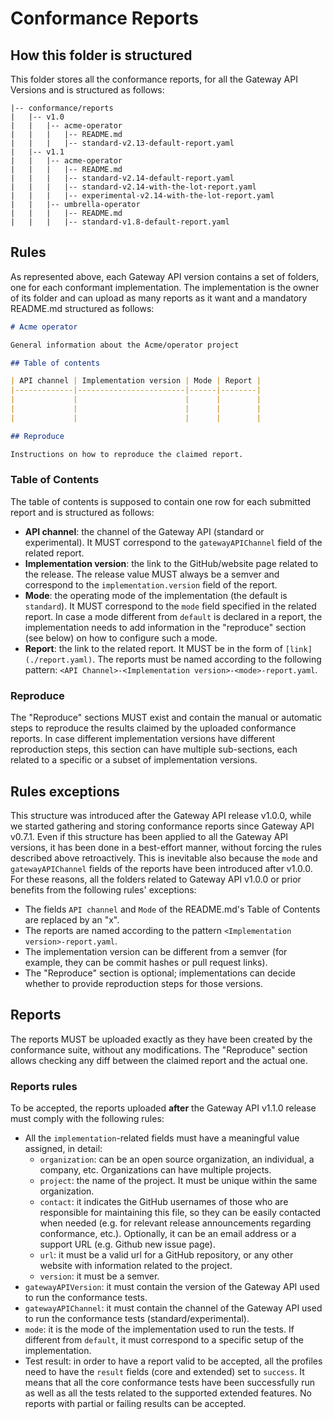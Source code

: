 # Conformance Reports

## How this folder is structured

This folder stores all the conformance reports, for all the Gateway API Versions
and is structured as follows:

```text
|-- conformance/reports
|   |-- v1.0
|   |   |-- acme-operator
|   |   |   |-- README.md
|   |   |   |-- standard-v2.13-default-report.yaml
|   |-- v1.1
|   |   |-- acme-operator
|   |   |   |-- README.md
|   |   |   |-- standard-v2.14-default-report.yaml
|   |   |   |-- standard-v2.14-with-the-lot-report.yaml
|   |   |   |-- experimental-v2.14-with-the-lot-report.yaml
|   |   |-- umbrella-operator
|   |   |   |-- README.md
|   |   |   |-- standard-v1.8-default-report.yaml
```

## Rules

As represented above, each Gateway API version contains a set of folders, one for
each conformant implementation. The implementation is the owner of its folder and
can upload as many reports as it want and a mandatory README.md structured as follows:

```md
# Acme operator

General information about the Acme/operator project

## Table of contents

| API channel | Implementation version | Mode | Report |
|-------------|------------------------|------|--------|
|             |                        |      |        |
|             |                        |      |        |
|             |                        |      |        |

## Reproduce

Instructions on how to reproduce the claimed report.
```

### Table of Contents

The table of contents is supposed to contain one row for each submitted report and
is structured as follows:

- **API channel**: the channel of the Gateway API (standard or experimental). It
  MUST correspond to the `gatewayAPIChannel` field of the related report.
- **Implementation version**: the link to the GitHub/website page related to the
  release. The release value MUST always be a semver and correspond to the
  `implementation.version` field of the report.
- **Mode**: the operating mode of the implementation (the default is `standard`).
  It MUST correspond to the `mode` field specified in the related report.
  In case a mode different from `default` is declared in a report, the implementation
  needs to add information in the "reproduce" section (see below) on how to configure
  such a mode.
- **Report**: the link to the related report. It MUST be in the form of
  `[link](./report.yaml)`. The reports must be named according to the following
  pattern: `<API Channel>-<Implementation version>-<mode>-report.yaml`.

### Reproduce

The "Reproduce" sections MUST exist and contain the manual or automatic steps
to reproduce the results claimed by the uploaded conformance reports. In case
different implementation versions have different reproduction steps, this section
can have multiple sub-sections, each related to a specific or a subset of implementation
versions.

## Rules exceptions

This structure was introduced after the Gateway API release v1.0.0, while we started
gathering and storing conformance reports since Gateway API v0.7.1. Even if this
structure has been applied to all the Gateway API versions, it has been done in
a best-effort manner, without forcing the rules described above retroactively.
This is inevitable also because the `mode` and `gatewayAPIChannel` fields of the
reports have been introduced after v1.0.0. For these reasons, all the folders related
to Gateway API v1.0.0 or prior benefits from the following rules' exceptions:

- The fields `API channel` and `Mode` of the README.md's Table of Contents are replaced
  by an "x".
- The reports are named according to the pattern `<Implementation version>-report.yaml`.
- The implementation version can be different from a semver (for example, they can
  be commit hashes or pull request links).
- The "Reproduce" section is optional; implementations can decide whether to provide
  reproduction steps for those versions.

## Reports

The reports MUST be uploaded exactly as they have been created by the conformance
suite, without any modifications. The "Reproduce" section allows checking
any diff between the claimed report and the actual one.

### Reports rules

To be accepted, the reports uploaded **after** the Gateway API v1.1.0 release must
comply with the following rules:

- All the `implementation`-related fields must have a meaningful value assigned,
  in detail:
  - `organization`: can be an open source organization, an individual, a company,
    etc. Organizations can have multiple projects.
  - `project`: the name of the project. It must be unique within the same organization.
  - `contact`: it indicates the GitHub usernames of those who are responsible for
    maintaining this file, so they can be easily contacted when needed (e.g. for
    relevant release announcements regarding conformance, etc.). Optionally, it
    can be an email address or a support URL (e.g. Github new issue page).
  - `url`: it must be a valid url for a GitHub repository, or any other website with
    information related to the project.
  - `version`: it must be a semver.
- `gatewayAPIVersion`: it must contain the version of the Gateway API used to run
  the conformance tests.
- `gatewayAPIChannel`: it must contain the channel of the Gateway API used to run
  the conformance tests (standard/experimental).
- `mode`: it is the mode of the implementation used to run the tests. If different
  from `default`, it must correspond to a specific setup of the implementation.
- Test result: in order to have a report valid to be accepted, all the profiles
  need to have the `result` fields (core and extended) set to `success`. It means
  that all the core conformance tests have been successfully run as well as all
  the tests related to the supported extended features. No reports with partial
  or failing results can be accepted.
